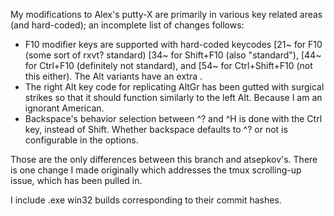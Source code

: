My modifications to Alex's putty-X are primarily in various key related areas (and hard-coded); an incomplete list of changes follows:

+ F10 modifier keys are supported with hard-coded keycodes <Esc>[21~ for F10 (some sort of rxvt? standard) <Esc>[34~ for Shift+F10 (also "standard"), <Esc>[44~ for Ctrl+F10 (definitely not standard), and <Esc>[54~ for Ctrl+Shift+F10 (not this either). The Alt variants have an extra <Esc>.
+ The right Alt key code for replicating AltGr has been gutted with surgical strikes so that it should function similarly to the left Alt. Because I am an ignorant American.
+ Backspace's behavior selection between ^? and ^H is done with the Ctrl key, instead of Shift. Whether backspace defaults to ^? or not is configurable in the options.

Those are the only differences between this branch and atsepkov's. There is one change I made originally which addresses the tmux scrolling-up issue, which has been pulled in.

I include .exe win32 builds corresponding to their commit hashes.


